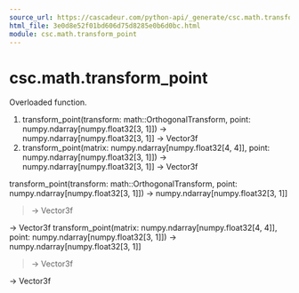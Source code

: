 ```yaml
---
source_url: https://cascadeur.com/python-api/_generate/csc.math.transform_point.html
html_file: 3e0d8e52f01bd606d75d8285e0b6d0bc.html
module: csc.math.transform_point
---
```


# csc.math.transform_point 

Overloaded function.
1. transform_point(transform: math::OrthogonalTransform, point: numpy.ndarray[numpy.float32[3, 1]]) -> numpy.ndarray[numpy.float32[3, 1]] -> Vector3f
2. transform_point(matrix: numpy.ndarray[numpy.float32[4, 4]], point: numpy.ndarray[numpy.float32[3, 1]]) -> numpy.ndarray[numpy.float32[3, 1]] -> Vector3f

transform_point(transform: math::OrthogonalTransform, point: numpy.ndarray[numpy.float32[3, 1]]) -> numpy.ndarray[numpy.float32[3, 1]]
> -> Vector3f

-> Vector3f transform_point(matrix: numpy.ndarray[numpy.float32[4, 4]], point: numpy.ndarray[numpy.float32[3, 1]]) -> numpy.ndarray[numpy.float32[3, 1]]
> -> Vector3f

-> Vector3f